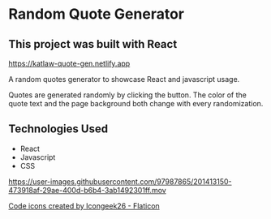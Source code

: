 # Random Quote Generator

## This project was built with React

https://katlaw-quote-gen.netlify.app

A random quotes generator to showcase React and javascript usage. 

Quotes are generated randomly by clicking the button. The color of the quote text and the page background both change with every randomization.

## Technologies Used

* React 
* Javascript
* CSS







https://user-images.githubusercontent.com/97987865/201413150-473918af-29ae-400d-b6b4-3ab1492301ff.mov











<a href="https://www.flaticon.com/free-icons/code" title="code icons">Code icons created by Icongeek26 - Flaticon</a>
